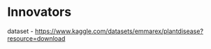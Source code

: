 # Innovators                          
                               
dataset - https://www.kaggle.com/datasets/emmarex/plantdisease?resource=download

